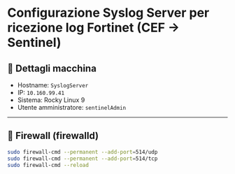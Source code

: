 # Configurazione Syslog Server per ricezione log Fortinet (CEF → Sentinel)

## 🔧 Dettagli macchina

- Hostname: `SyslogServer`
- IP: `10.160.99.41`
- Sistema: Rocky Linux 9
- Utente amministratore: `sentinelAdmin`

---

## 🔐 Firewall (firewalld)

```bash
sudo firewall-cmd --permanent --add-port=514/udp
sudo firewall-cmd --permanent --add-port=514/tcp
sudo firewall-cmd --reload

